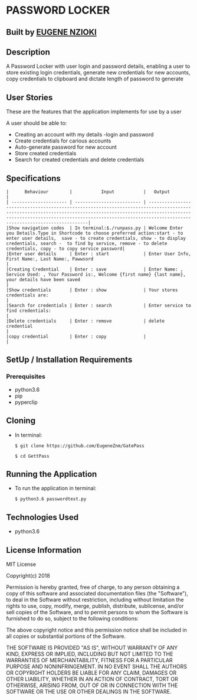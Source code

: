 # PASSWORD LOCKER

## Built by [EUGENE NZIOKI](https://github.com/EugeneZnm)

## Description

A Password Locker with user login and password details, enabling a
user to store existing login credentials, generate new credentials 
for new accounts, copy credentials to clipboard and dictate length 
of password to generate

## User Stories

These are the features that the application implements for use by a user

A user should be able to:

   * Creating an account with  my details -login and password
   * Create credentials for carious accounts
   * Auto-generate password for new account
   * Store created credentials
   * Search for created credentials and delete credentials

## Specifications


    |      Behaviour        |           Input           |   Output                                                                                                                                                                                                                                                         |  
    | --------------------- | ------------------------- | -----------------------------------------------------------------------------------------------------------------------------------------------------------------------------------------------------------------------------------------------------------------|
    |Show navigation codes  | In terminal:$./runpass.py | Welcome Enter you Details.Type in Shortcode to choose preferred action:start - to enter user details,  save - to create credentials, show - to display credentials, search -  to find by service, remove - to delete credentials, copy - to copy service password|
    |Enter user details     | Enter : start             | Enter User Info, First Name:, Last Name:, Pawwsord                                                                                                                                                                                                               |
    |Creating Credential    | Enter : save              | Enter Name: , Service Used: , Your Password is:, Welcome {first name} {last name}, your details have been saved                                                                                                                                                  |
    |Show credentials       | Enter : show              | Your stores credentials are:                                                                                                                                                                                                                                     |                                             
    |Search for credentials | Enter : search            | Enter service to find credentials:                                                                                                                                                                                                                               |
    |Delete credentials     | Enter : remove            | delete credential                                                                                                                                                                                                                                                |
    |copy credential        | Enter : copy              |                                                                                                                                                                                                                                                                  |
    
## SetUp / Installation Requirements

### Prerequisites

   * python3.6
   * pip
   * pyperclip

## Cloning
   * In terminal:
   
   
        ``$ git clone https://github.com/EugeneZnm/GatePass``
        
        ``$ cd GettPass``                      

## Running the Application

   * To run the application in terminal:
   
        ``$ python3.6 passwordtest.py``                             

## Technologies Used

   * python3.6
   
## License Information
    
    
MIT License

Copyright(c) 2018

Permission is hereby granted, free of charge, to any person obtaining a copy of this software and associated documentation files (the "Software"), to deal in the Software without restriction, including without limitation the rights to use, copy, modify, merge, publish, distribute, sublicense, and/or sell copies of the Software, and to permit persons to whom the Software is furnished to do so, subject to the following conditions:

The above copyright notice and this permission notice shall be included in all copies or substantial portions of the Software.

THE SOFTWARE IS PROVIDED "AS IS", WITHOUT WARRANTY OF ANY KIND, EXPRESS OR IMPLIED, INCLUDING BUT NOT LIMITED TO THE WARRANTIES OF MERCHANTABILITY, FITNESS FOR A PARTICULAR PURPOSE AND NONINFRINGEMENT. IN NO EVENT SHALL THE AUTHORS OR COPYRIGHT HOLDERS BE LIABLE FOR ANY CLAIM, DAMAGES OR OTHER LIABILITY, WHETHER IN AN ACTION OF CONTRACT, TORT OR OTHERWISE, ARISING FROM, OUT OF OR IN CONNECTION WITH THE SOFTWARE OR THE USE OR OTHER DEALINGS IN THE SOFTWARE.
                  
